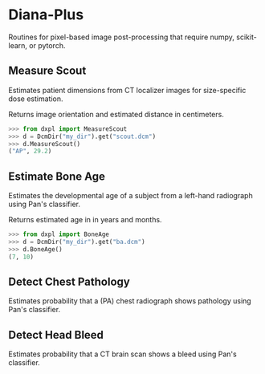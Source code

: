 Diana-Plus
=================

Routines for pixel-based image post-processing that require numpy, scikit-learn, or pytorch.


Measure Scout
--------------

Estimates patient dimensions from CT localizer images for size-specific dose estimation.

Returns image orientation and estimated distance in centimeters.

```python
>>> from dxpl import MeasureScout
>>> d = DcmDir("my_dir").get("scout.dcm")
>>> d.MeasureScout()
("AP", 29.2)
```

Estimate Bone Age
--------------

Estimates the developmental age of a subject from a left-hand radiograph using Pan's classifier.  

Returns estimated age in in years and months.

```python
>>> from dxpl import BoneAge
>>> d = DcmDir("my_dir").get("ba.dcm")
>>> d.BoneAge()
(7, 10)
```

Detect Chest Pathology
--------------

Estimates probability that a (PA) chest radiograph shows pathology using Pan's classifier.


Detect Head Bleed
--------------

Estimates probability that a CT brain scan shows a bleed using Pan's classifier.


